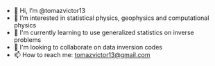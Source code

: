 - 👋 Hi, I’m @tomazvictor13
- 👀 I’m interested in statistical physics, geophysics and computational physics
- 🌱 I'm currently learning to use generalized statistics on inverse problems
- 💞️ I'm looking to collaborate on data inversion codes
- 📫 How to reach me: tomazvictor13@gmail.com

<!---
tomazvictor13/tomazvictor13 is a ✨ special ✨ repository because its `README.md` (this file) appears on your GitHub profile.
You can click the Preview link to take a look at your changes.
--->
